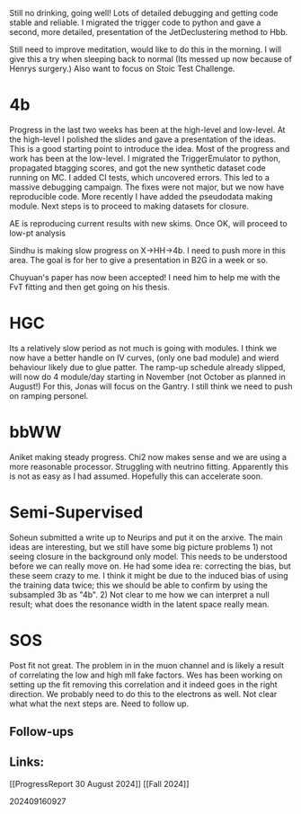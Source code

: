 Still no drinking, going well! Lots of detailed debugging and getting code stable and reliable. I migrated the trigger code to python and gave a second, more detailed, presentation of the JetDeclustering method to Hbb.

Still need to improve meditation, would like to do this in the morning. I will give this a try when sleeping back to normal (Its messed up now because of Henrys surgery.) Also want to focus on Stoic Test Challenge. 

# 4b
Progress in the last two weeks has been at the high-level and low-level. At the high-level I polished the slides and gave a presentation of the ideas. This is a good starting point to introduce the idea. Most of the progress and work has been at the low-level.  I migrated the TriggerEmulator to python, propagated btagging scores, and got the new synthetic dataset code running on MC. I added CI tests, which uncovered errors. This led to a massive debugging campaign. The fixes were not major, but we now have reproducible code.  More recently I have added the pseudodata making module. Next steps is to proceed to making datasets for closure.

AE is reproducing current results with new skims.  Once OK, will proceed to low-pt analysis 

Sindhu is making slow progress on X->HH->4b. I need to push more in this area. The goal is for her to give a presentation in B2G in a week or so. 

Chuyuan's paper has now been accepted! I need him to help me with the FvT fitting and then get going on his thesis. 

# HGC
Its a relatively slow period as not much is going with modules.  I think we now have a better handle on IV curves, (only one bad module) and wierd behaviour likely due to glue patter. The ramp-up schedule already slipped, will now do 4 module/day starting in November (not October as planned in August!) For this, Jonas will focus on the Gantry.  I still think we need to push on ramping personel. 

# bbWW
Aniket making steady progress.  Chi2 now makes sense and we are using a more reasonable processor.  Struggling with neutrino fitting. Apparently this is not as easy as I had assumed. Hopefully this can accelerate soon.

# Semi-Supervised 
Soheun submitted a write up to Neurips and put it on the arxive. The main ideas are interesting, but we still have some big picture problems 1) not seeing closure in the background only model.
This needs to be understood before we can really move on.  He had some idea re: correcting the bias, but these seem crazy to me. I think it might be due to the induced bias of using the training data twice; this we should be able to confirm by using the subsampled 3b as "4b". 2) Not clear to me how we can interpret a null result; what does the resonance width in the latent space really mean. 


# SOS
Post fit not great. The problem in in the muon channel and is likely a result of correlating the low and high mll fake factors. Wes has been working on setting up the fit removing this correlation and it indeed goes in the right direction.  We probably need to do this to the electrons as well. Not clear what what the next steps are. Need to follow up. 


## Follow-ups


## Links: 
[[ProgressReport 30 August 2024]]
[[Fall 2024]]


202409160927
